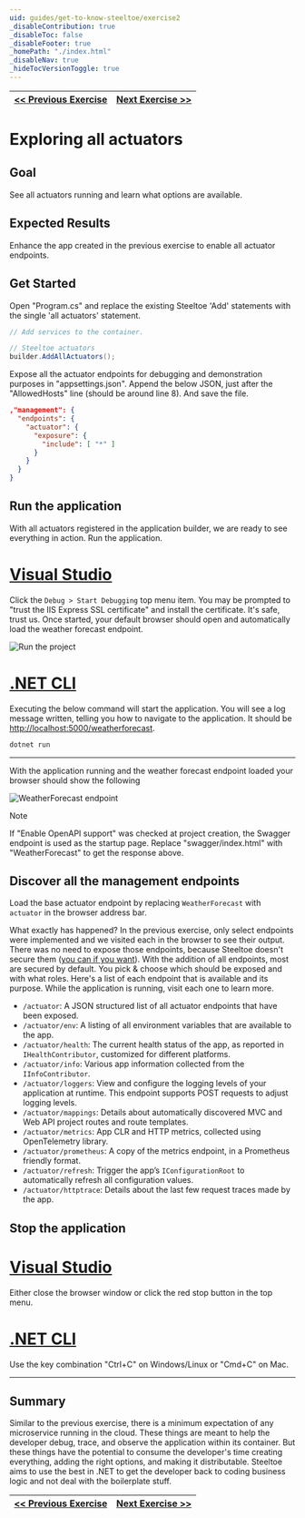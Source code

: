 ```yaml
---
uid: guides/get-to-know-steeltoe/exercise2
_disableContribution: true
_disableToc: false
_disableFooter: true
_homePath: "./index.html"
_disableNav: true
_hideTocVersionToggle: true
---
```


[home-page-link]: index.md
[exercise-1-link]: exercise1.md
[exercise-2-link]: exercise2.md
[exercise-3-link]: exercise3.md
[exercise-4-link]: exercise4.md

| [<< Previous Exercise][exercise-1-link] | [Next Exercise >>][exercise-3-link] |
| :-------------------------------------- | ----------------------------------: |

# Exploring all actuators

## Goal

See all actuators running and learn what options are available.

## Expected Results

Enhance the app created in the previous exercise to enable all actuator endpoints.

## Get Started

Open "Program.cs" and replace the existing Steeltoe 'Add' statements with the single 'all actuators' statement.

```csharp
// Add services to the container.

// Steeltoe actuators
builder.AddAllActuators();
```

Expose all the actuator endpoints for debugging and demonstration purposes in "appsettings.json". Append the below JSON, just after the "AllowedHosts" line (should be around line 8). And save the file.

```json
,"management": {
  "endpoints": {
    "actuator": {
      "exposure": {
        "include": [ "*" ]
      }
    }
  }
}
```

## Run the application

With all actuators registered in the application builder, we are ready to see everything in action. Run the application.

# [Visual Studio](#tab/visual-studio)

Click the `Debug > Start Debugging` top menu item. You may be prompted to "trust the IIS Express SSL certificate" and install the certificate. It's safe, trust us. Once started, your default browser should open and automatically load the weather forecast endpoint.

![Run the project](../images/vs-run-application.png)

# [.NET CLI](#tab/dotnet-cli)

Executing the below command will start the application. You will see a log message written, telling you how to navigate to the application. It should be [http://localhost:5000/weatherforecast](http://localhost:5000/weatherforecast).

```powershell
dotnet run
```

---

With the application running and the weather forecast endpoint loaded your browser should show the following

![WeatherForecast endpoint](../images/weatherforecast-endpoint.png)

> [!NOTE]
> If "Enable OpenAPI support" was checked at project creation, the Swagger endpoint is used as the startup page. Replace "swagger/index.html" with "WeatherForecast" to get the response above.

## Discover all the management endpoints

Load the base actuator endpoint by replacing `WeatherForecast` with `actuator` in the browser address bar.

What exactly has happened? In the previous exercise, only select endpoints were implemented and we visited each in the browser to see their output. There was no need to expose those endpoints, because Steeltoe doesn't secure them ([you can if you want](/api/v3/management/using-endpoints.html#securing-endpoints)). With the addition of all endpoints, most are secured by default. You pick & choose which should be exposed and with what roles. Here's a list of each endpoint that is available and its purpose. While the application is running, visit each one to learn more.

- `/actuator`: A JSON structured list of all actuator endpoints that have been exposed.
- `/actuator/env`: A listing of all environment variables that are available to the app.
- `/actuator/health`: The current health status of the app, as reported in `IHealthContributor`, customized for different platforms.
- `/actuator/info`: Various app information collected from the `IInfoContributor`.
- `/actuator/loggers`: View and configure the logging levels of your application at runtime. This endpoint supports POST requests to adjust logging levels.
- `/actuator/mappings`: Details about automatically discovered MVC and Web API project routes and route templates.
- `/actuator/metrics`: App CLR and HTTP metrics, collected using OpenTelemetry library.
- `/actuator/prometheus`: A copy of the metrics endpoint, in a Prometheus friendly format.
- `/actuator/refresh`: Trigger the app’s `IConfigurationRoot` to automatically refresh all configuration values.
- `/actuator/httptrace`: Details about the last few request traces made by the app.

## Stop the application

# [Visual Studio](#tab/visual-studio)

Either close the browser window or click the red stop button in the top menu.

# [.NET CLI](#tab/dotnet-cli)

Use the key combination "Ctrl+C" on Windows/Linux or "Cmd+C" on Mac.

---

## Summary

Similar to the previous exercise, there is a minimum expectation of any microservice running in the cloud. These things are meant to help the developer debug, trace, and observe the application within its container. But these things have the potential to consume the developer's time creating everything, adding the right options, and making it distributable. Steeltoe aims to use the best in .NET to get the developer back to coding business logic and not deal with the boilerplate stuff.

| [<< Previous Exercise][exercise-1-link] | [Next Exercise >>][exercise-3-link] |
| :-------------------------------------- | ----------------------------------: |
